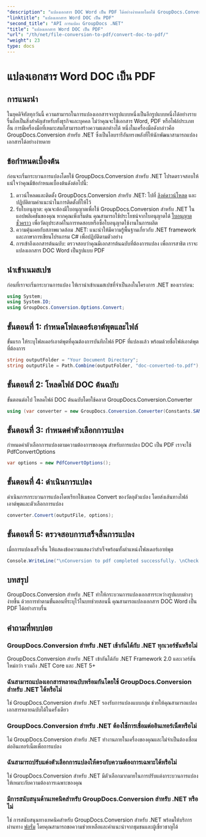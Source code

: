 ```yaml
---
"description": "แปลงเอกสาร DOC Word เป็น PDF ได้อย่างง่ายดายโดยใช้ GroupDocs.Conversion สำหรับ .NET ปฏิบัติตามคำแนะนำทีละขั้นตอนของเราเพื่อการแปลงเอกสารอย่างราบรื่น"
"linktitle": "แปลงเอกสาร Word DOC เป็น PDF"
"second_title": "API การแปลง GroupDocs .NET"
"title": "แปลงเอกสาร Word DOC เป็น PDF"
"url": "/th/net/file-conversion-to-pdf/convert-doc-to-pdf/"
"weight": 23
type: docs
---
```

# แปลงเอกสาร Word DOC เป็น PDF

## การแนะนำ
ในยุคดิจิทัลทุกวันนี้ ความสามารถในการแปลงเอกสารจากรูปแบบหนึ่งเป็นอีกรูปแบบหนึ่งได้อย่างราบรื่นถือเป็นสิ่งสำคัญสำหรับทั้งธุรกิจและบุคคล ไม่ว่าคุณจะใช้เอกสาร Word, PDF หรือไฟล์ประเภทอื่น การมีเครื่องมือที่เหมาะสมก็สามารถสร้างความแตกต่างได้ หนึ่งในเครื่องมือดังกล่าวคือ GroupDocs.Conversion สำหรับ .NET ซึ่งเป็นไลบรารีอันทรงพลังที่ให้นักพัฒนาสามารถแปลงเอกสารได้อย่างง่ายดาย
## ข้อกำหนดเบื้องต้น
ก่อนจะเริ่มกระบวนการแปลงโดยใช้ GroupDocs.Conversion สำหรับ .NET โปรดตรวจสอบให้แน่ใจว่าคุณมีข้อกำหนดเบื้องต้นดังต่อไปนี้:
1. ดาวน์โหลดและติดตั้ง GroupDocs.Conversion สำหรับ .NET: ไปที่ [ลิงค์ดาวน์โหลด](https://releases.groupdocs.com/conversion/net/) และปฏิบัติตามคำแนะนำในการติดตั้งที่ให้ไว้
2. รับใบอนุญาต: คุณจะต้องมีใบอนุญาตเพื่อใช้ GroupDocs.Conversion สำหรับ .NET ในแอปพลิเคชันของคุณ หากคุณเพิ่งเริ่มต้น คุณสามารถใช้ประโยชน์จากใบอนุญาตได้ [ใบอนุญาตชั่วคราว](https://purchase.groupdocs.com/temporary-license/) เพื่อวัตถุประสงค์ในการทดสอบหรือซื้อใบอนุญาตใช้งานในการผลิต
3. ความคุ้นเคยกับสภาพแวดล้อม .NET: แนะนำให้มีความรู้พื้นฐานเกี่ยวกับ .NET framework และภาษาการเขียนโปรแกรม C# เพื่อปฏิบัติตามตัวอย่าง
4. การเข้าถึงเอกสารต้นฉบับ: ตรวจสอบว่าคุณมีเอกสารต้นฉบับที่ต้องการแปลง เพื่อการสาธิต เราจะแปลงเอกสาร DOC Word เป็นรูปแบบ PDF

## นำเข้าเนมสเปซ
ก่อนที่เราจะเริ่มกระบวนการแปลง ให้เรานำเข้าเนมสเปซที่จำเป็นลงในโครงการ .NET ของเราก่อน:
```csharp
using System;
using System.IO;
using GroupDocs.Conversion.Options.Convert;
```
## ขั้นตอนที่ 1: กำหนดโฟลเดอร์เอาต์พุตและไฟล์
ขั้นแรก ให้ระบุโฟลเดอร์เอาต์พุตที่คุณต้องการบันทึกไฟล์ PDF ที่แปลงแล้ว พร้อมด้วยชื่อไฟล์เอาต์พุตที่ต้องการ
```csharp
string outputFolder = "Your Document Directory";
string outputFile = Path.Combine(outputFolder, "doc-converted-to.pdf");
```
## ขั้นตอนที่ 2: โหลดไฟล์ DOC ต้นฉบับ
ขั้นตอนต่อไป โหลดไฟล์ DOC ต้นฉบับโดยใช้คลาส GroupDocs.Conversion.Converter
```csharp
using (var converter = new GroupDocs.Conversion.Converter(Constants.SAMPLE_DOC))
```
## ขั้นตอนที่ 3: กำหนดค่าตัวเลือกการแปลง
กำหนดค่าตัวเลือกการแปลงตามความต้องการของคุณ สำหรับการแปลง DOC เป็น PDF เราจะใช้ PdfConvertOptions
```csharp
var options = new PdfConvertOptions();
```
## ขั้นตอนที่ 4: ดำเนินการแปลง
ดำเนินการกระบวนการแปลงโดยเรียกใช้เมธอด Convert ของวัตถุตัวแปลง โดยส่งเส้นทางไฟล์เอาต์พุตและตัวเลือกการแปลง
```csharp
converter.Convert(outputFile, options);
```
## ขั้นตอนที่ 5: ตรวจสอบการเสร็จสิ้นการแปลง
เมื่อการแปลงเสร็จสิ้น ให้แสดงข้อความแสดงว่าสำเร็จพร้อมทั้งตำแหน่งโฟลเดอร์เอาท์พุต
```csharp
Console.WriteLine("\nConversion to pdf completed successfully. \nCheck output in {0}", outputFolder);
```

## บทสรุป
GroupDocs.Conversion สำหรับ .NET ทำให้กระบวนการแปลงเอกสารระหว่างรูปแบบต่างๆ ง่ายขึ้น ด้วยการทำตามขั้นตอนที่ระบุไว้ในบทช่วยสอนนี้ คุณสามารถแปลงเอกสาร DOC Word เป็น PDF ได้อย่างราบรื่น
## คำถามที่พบบ่อย
### GroupDocs.Conversion สำหรับ .NET เข้ากันได้กับ .NET ทุกเวอร์ชันหรือไม่
GroupDocs.Conversion สำหรับ .NET เข้ากันได้กับ .NET Framework 2.0 และเวอร์ชันใหม่กว่า รวมถึง .NET Core และ .NET 5+
### ฉันสามารถแปลงเอกสารหลายฉบับพร้อมกันโดยใช้ GroupDocs.Conversion สำหรับ .NET ได้หรือไม่
ใช่ GroupDocs.Conversion สำหรับ .NET รองรับการแปลงแบบกลุ่ม ช่วยให้คุณสามารถแปลงเอกสารหลายฉบับได้ในครั้งเดียว
### GroupDocs.Conversion สำหรับ .NET ต้องใช้การเชื่อมต่ออินเทอร์เน็ตหรือไม่
ไม่ GroupDocs.Conversion สำหรับ .NET ทำงานภายในเครื่องของคุณและไม่จำเป็นต้องเชื่อมต่ออินเทอร์เน็ตเพื่อการแปลง
### ฉันสามารถปรับแต่งตัวเลือกการแปลงให้ตรงกับความต้องการเฉพาะได้หรือไม่
ใช่ GroupDocs.Conversion สำหรับ .NET มีตัวเลือกมากมายในการปรับแต่งกระบวนการแปลงให้เหมาะกับความต้องการเฉพาะของคุณ
### มีการสนับสนุนด้านเทคนิคสำหรับ GroupDocs.Conversion สำหรับ .NET หรือไม่
ใช่ การสนับสนุนทางเทคนิคสำหรับ GroupDocs.Conversion สำหรับ .NET พร้อมให้บริการผ่านทาง [ฟอรั่ม](https://forum.groupdocs.com/c/conversion/11) โดยคุณสามารถขอความช่วยเหลือและคำแนะนำจากชุมชนและผู้เชี่ยวชาญได้